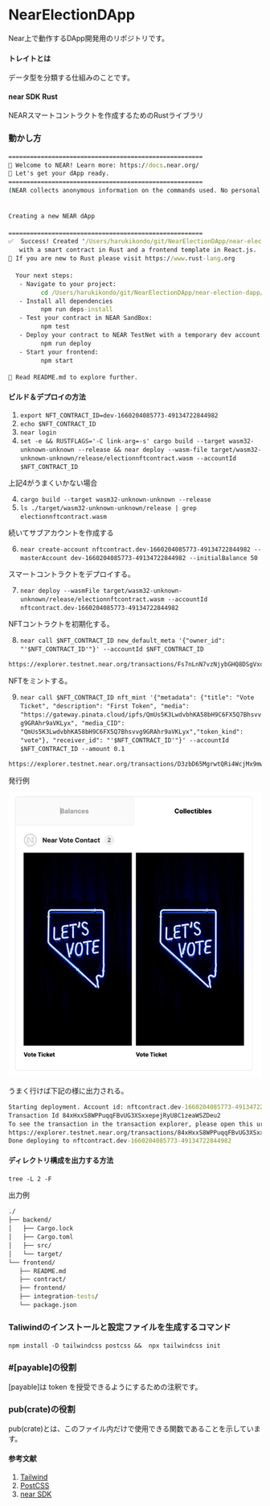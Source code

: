 # NearElectionDApp
Near上で動作するDApp開発用のリポジトリです。

#### トレイトとは

データ型を分類する仕組みのことです。

#### near SDK  Rust

NEARスマートコントラクトを作成するためのRustライブラリ

### 動かし方

```cmd
======================================================
👋 Welcome to NEAR! Learn more: https://docs.near.org/
🔧 Let's get your dApp ready.
======================================================
(NEAR collects anonymous information on the commands used. No personal information that could identify you is shared)


Creating a new NEAR dApp

======================================================
✅  Success! Created '/Users/harukikondo/git/NearElectionDApp/near-election-dapp/frontend'
   with a smart contract in Rust and a frontend template in React.js.
🦀 If you are new to Rust please visit https://www.rust-lang.org 

  Your next steps:
   - Navigate to your project:
         cd /Users/harukikondo/git/NearElectionDApp/near-election-dapp/frontend
   - Install all dependencies
         npm run deps-install
   - Test your contract in NEAR SandBox:
         npm test
   - Deploy your contract to NEAR TestNet with a temporary dev account:
         npm run deploy
   - Start your frontend:
         npm start

🧠 Read README.md to explore further.
```

#### ビルド＆デプロイの方法

1. `export NFT_CONTRACT_ID=dev-1660204085773-49134722844982`
2. `echo $NFT_CONTRACT_ID`
3. `near login`
4. `set -e && RUSTFLAGS='-C link-arg=-s' cargo build --target wasm32-unknown-unknown --release && near deploy --wasm-file target/wasm32-unknown-unknown/release/electionnftcontract.wasm --accountId $NFT_CONTRACT_ID`

上記4がうまくいかない場合  

4. `cargo build --target wasm32-unknown-unknown --release`
5. `ls ./target/wasm32-unknown-unknown/release | grep electionnftcontract.wasm`

続いてサブアカウントを作成する  

6. `near create-account nftcontract.dev-1660204085773-49134722844982 --masterAccount dev-1660204085773-49134722844982 --initialBalance 50`

スマートコントラクトをデプロイする。

7. `near deploy --wasmFile target/wasm32-unknown-unknown/release/electionnftcontract.wasm --accountId nftcontract.dev-1660204085773-49134722844982`

NFTコントラクトを初期化する。

8. `near call $NFT_CONTRACT_ID new_default_meta '{"owner_id": "'$NFT_CONTRACT_ID'"}' --accountId $NFT_CONTRACT_ID`

```cmd
https://explorer.testnet.near.org/transactions/Fs7nLnN7vzNjybGHQ8DSgVxoPZ5znJ2tCe8FrRJSopqZ
```

NFTをミントする。

9. `near call $NFT_CONTRACT_ID nft_mint '{"metadata": {"title": "Vote Ticket", "description": "First Token", "media": "https://gateway.pinata.cloud/ipfs/QmUs5K3LwdvbhKA58bH9C6FX5Q7Bhsvvg9GRAhr9aVKLyx", "media_CID": "QmUs5K3LwdvbhKA58bH9C6FX5Q7Bhsvvg9GRAhr9aVKLyx","token_kind": "vote"}, "receiver_id": "'$NFT_CONTRACT_ID'"}' --accountId $NFT_CONTRACT_ID --amount 0.1`

```cmd
https://explorer.testnet.near.org/transactions/D3zbD65MgrwtQRi4WcjMx9mwxG2jmi2rPKAbGs63eFpC
```

発行例  

<img src="./assets/imgs/mint.png">

うまく行けば下記の様に出力される。  

```cmd
Starting deployment. Account id: nftcontract.dev-1660204085773-49134722844982, node: https://rpc.testnet.near.org, helper: https://helper.testnet.near.org, file: target/wasm32-unknown-unknown/release/electionnftcontract.wasm
Transaction Id 84xHxxS8WPPuqqFBvUG3XSxxepejRyU8C1zeaWSZDeu2
To see the transaction in the transaction explorer, please open this url in your browser
https://explorer.testnet.near.org/transactions/84xHxxS8WPPuqqFBvUG3XSxxepejRyU8C1zeaWSZDeu2
Done deploying to nftcontract.dev-1660204085773-49134722844982
```

#### ディレクトリ構成を出力する方法
 `tree -L 2 -F`  

 出力例  
 ```cmd
./
├── backend/
│   ├── Cargo.lock
│   ├── Cargo.toml
│   ├── src/
│   └── target/
└── frontend/
    ├── README.md
    ├── contract/
    ├── frontend/
    ├── integration-tests/
    └── package.json
 ```

### Taliwindのインストールと設定ファイルを生成するコマンド
 `npm install -D tailwindcss postcss &&  npx tailwindcss init`  

### #[payable]の役割

 [payable]は token を授受できるようにするための注釈です。

### pub(crate)の役割

pub(crate)とは、このファイル内だけで使用できる関数であることを示しています。

#### 参考文献
 1. <a href="https://tailwindcss.jp"/>Tailwind</a>
 2. <a href="https://postcss.org/">PostCSS</a>
 3. <a href="https://docs.rs/near-sdk/latest/near_sdk/">near SDK</a>